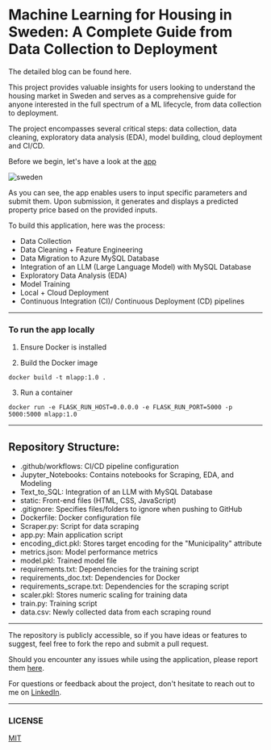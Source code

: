 # Machine Learning for Housing in Sweden: A Complete Guide from Data Collection to Deployment 

The detailed blog can be found here. 

This project provides valuable insights for users looking to understand the housing market in Sweden and serves as a comprehensive guide for anyone interested in the full spectrum of a ML lifecycle, from data collection to deployment.

The project encompasses several critical steps: data collection, data cleaning, exploratory data analysis (EDA), model building, cloud deployment and CI/CD. 

Before we begin, let's have a look at the [app](https://swedenhomepredict.azurewebsites.net/)

![sweden](https://github.com/user-attachments/assets/c559ed53-a037-4753-92e0-d805eee446f3)



As you can see, the app enables users to input specific parameters and submit them. Upon submission, it generates and displays a predicted property price based on the provided inputs.


To build this application, here was the process:
- Data Collection
- Data Cleaning + Feature Engineering
- Data Migration to Azure MySQL Database
- Integration of an LLM (Large Language Model) with MySQL Database
- Exploratory Data Analysis (EDA)
- Model Training
- Local + Cloud Deployment
- Continuous Integration (CI)/ Continuous Deployment (CD) pipelines

---
### To run the app locally 
1) Ensure Docker is installed 

2) Build the Docker image 
```
docker build -t mlapp:1.0 .
```
3) Run a container 
```
docker run -e FLASK_RUN_HOST=0.0.0.0 -e FLASK_RUN_PORT=5000 -p 5000:5000 mlapp:1.0 
```

---
## Repository Structure:

- .github/workflows: CI/CD pipeline configuration
- Jupyter_Notebooks: Contains notebooks for Scraping, EDA, and Modeling
- Text_to_SQL: Integration of an LLM with MySQL Database
- static: Front-end files (HTML, CSS, JavaScript)
- .gitignore: Specifies files/folders to ignore when pushing to GitHub
- Dockerfile: Docker configuration file
- Scraper.py: Script for data scraping
- app.py: Main application script
- encoding_dict.pkl: Stores target encoding for the "Municipality" attribute
- metrics.json: Model performance metrics
- model.pkl: Trained model file
- requirements.txt: Dependencies for the training script
- requirements_doc.txt: Dependencies for Docker
- requirements_scrape.txt: Dependencies for the scraping script
- scaler.pkl: Stores numeric scaling for training data
- train.py: Training script
- data.csv: Newly collected data from each scraping round

---

The repository is publicly accessible, so if you have ideas or features to suggest, feel free to fork the repo and submit a pull request. 

Should you encounter any issues while using the application, please report them [here](https://github.com/Siddhesh19991/sweden_property_prediction/issues). 

For questions or feedback about the project, don't hesitate to reach out to me on [LinkedIn](https://www.linkedin.com/in/siddhesh-sreedar/).

---
### LICENSE 

[MIT](https://opensource.org/license/mit) 
